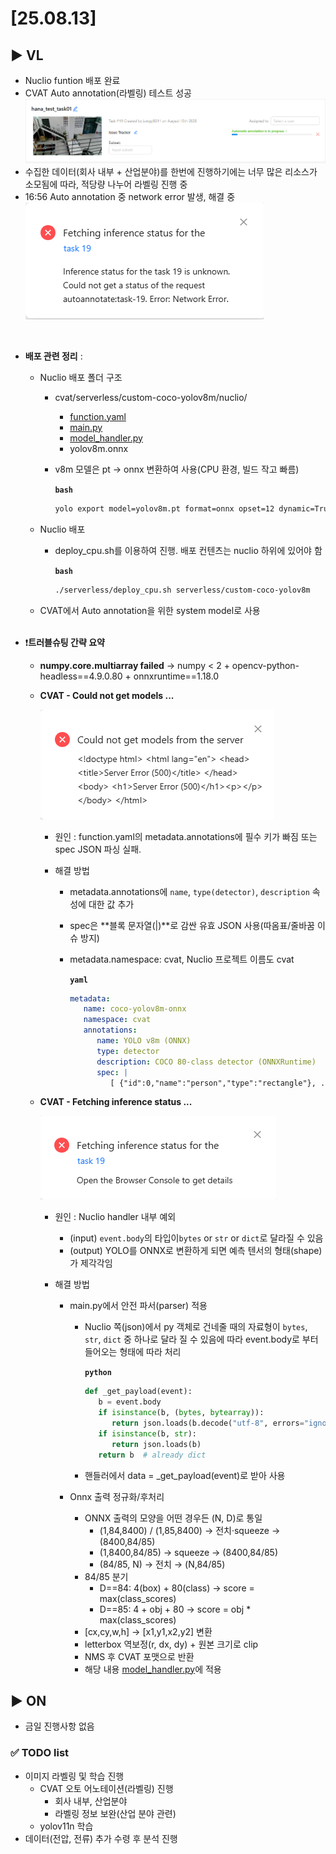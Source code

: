 # [25.08.13] 

## ▶️ VL
- Nuclio funtion 배포 완료
- CVAT Auto annotation(라벨링) 테스트 성공 
 ![alt text](image/auto%20annotation.png)
- 수집한 데이터(회사 내부 + 산업분야)를 한번에 진행하기에는 너무 많은 리소스가 소모됨에 따라, 적당량 나누어 라벨링 진행 중 
- 16:56 Auto annotation 중 network error 발생, 해결 중
![alt text](image/E-Network.png)

<br>

- **배포 관련 정리** : 

   -  Nuclio 배포 폴더 구조
      - cvat/serverless/custom-coco-yolov8m/nuclio/      
         - [function.yaml](cvat/serverless/custom-coco-yolov8m/nuclio/function.yaml)
         - [main.py](cvat/serverless/custom-coco-yolov8m/nuclio/main.py)
         - [model_handler.py](cvat/serverless/custom-coco-yolov8m/nuclio/model_handler.py)
         - yolov8m.onnx

      - v8m 모델은 pt → onnx 변환하여 사용(CPU 환경, 빌드 작고 빠름)

         **`bash`**
         ```bash      
         yolo export model=yolov8m.pt format=onnx opset=12 dynamic=True imgsz=640

   - Nuclio 배포
      - deploy_cpu.sh를 이용하여 진행. 배포 컨텐츠는 nuclio 하위에 있어야 함

         **`bash`**
         ```bash
         ./serverless/deploy_cpu.sh serverless/custom-coco-yolov8m

   - CVAT에서 Auto annotation을 위한 system model로 사용

   <br>

- ❗**트러블슈팅 간략 요약**

   - **numpy.core.multiarray failed** → numpy < 2 + opencv-python-headless\==4.9.0.80 + onnxruntime==1.18.0

   - **CVAT - Could not get models ...** 

      ![alt text](image/E-500.png)

      - 원인 : function.yaml의 metadata.annotations에 필수 키가 빠짐 또는 spec JSON 파싱 실패.

      - 해결 방법
         - metadata.annotations에 `name`, `type(detector)`, `description` 속성에 대한 값 추가
         - spec은 **블록 문자열(|)**로 감싼 유효 JSON 사용(따옴표/줄바꿈 이슈 방지)
         - metadata.namespace: cvat, Nuclio 프로젝트 이름도 cvat

            **`yaml`**
            ```yaml
            metadata:
               name: coco-yolov8m-onnx
               namespace: cvat
               annotations:
                  name: YOLO v8m (ONNX)
                  type: detector
                  description: COCO 80-class detector (ONNXRuntime)
                  spec: |
                     [ {"id":0,"name":"person","type":"rectangle"}, ... ]
   - **CVAT - Fetching inference status ...**
      
      ![alt text](image/E-Fetching_01.png)

      - 원인 : Nuclio handler 내부 예외
         - (input) `event.body`의 타입이`bytes` or `str` or `dict`로 달라질 수 있음
         - (output) YOLO를 ONNX로 변환하게 되면 예측 텐서의 형태(shape)가 제각각임

      - 해결 방법
         - main.py에서 안전 파서(parser) 적용
            - Nuclio 쪽(json)에서 py 객체로 건네줄 때의 자료형이 `bytes`, `str`, `dict` 중 하나로 달라 질 수 있음에 따라 event.body로 부터 들어오는 형태에 따라 처리

               **`python`**
               ```python
               def _get_payload(event):
                  b = event.body
                  if isinstance(b, (bytes, bytearray)):
                     return json.loads(b.decode("utf-8", errors="ignore"))
                  if isinstance(b, str):
                     return json.loads(b)
                  return b  # already dict                  
            - 핸들러에서 data = _get_payload(event)로 받아 사용

         - Onnx 출력 정규화/후처리
            - ONNX 출력의 모양을 어떤 경우든 (N, D)로 통일
               - (1,84,8400) / (1,85,8400) → 전치·squeeze → (8400,84/85)
               - (1,8400,84/85) → squeeze → (8400,84/85)
               - (84/85, N) → 전치 → (N,84/85)
            - 84/85 분기
               - D\==84: 4(box) + 80(class) → score = max(class_scores)
               - D\==85: 4 + obj + 80 → score = obj * max(class_scores)
            - [cx,cy,w,h] → [x1,y1,x2,y2] 변환
            - letterbox 역보정(r, dx, dy) + 원본 크기로 clip
            - NMS 후 CVAT 포맷으로 반환
            - 해당 내용 [model_handler.py](cvat/serverless/custom-coco-yolov8m/nuclio/model_handler.py)에 적용
        

## ▶️ ON
 - 금일 진행사항 없음


### ✅ TODO list
 - 이미지 라벨링 및 학습 진행
   - CVAT 오토 어노테이션(라벨링) 진행
      - 회사 내부, 산업분야
      - 라벨링 정보 보완(산업 분야 관련)
   - yolov11n 학습
 - 데이터(전압, 전류) 추가 수령 후 분석 진행

 <!-- VS code로 확인 가능, 단축키 : ctrl + shift + v -->